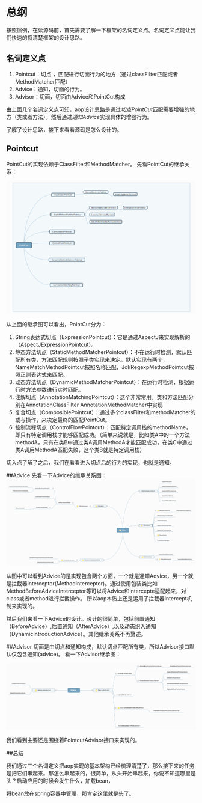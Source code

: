 # 总纲
按照惯例，在读源码前，首先需要了解一下框架的名词定义点。名词定义点能让我们快速的捋清楚框架的设计思路。
## 名词定义点
1. Pointcut：切点 ，匹配进行切面行为的地方（通过classFilter匹配或者MethodMatcher匹配）
3. Advice：通知，切面的行为。
2. Advisor：切面，切面由Advice和PointCut构成
  
 由上面几个名词定义点可知，aop设计思路是通过*切点PointCut*匹配需要增强的地方（类或者方法），然后通过*通知Advice*实现具体的增强行为。
 
 了解了设计思路，接下来看看源码是怎么设计的。
 ## Pointcut
 PointCut的实现依赖于ClassFilter和MethodMatcher。
 先看PointCut的继承关系：  
 
 ![说的是](https://raw.githubusercontent.com/zzchong/read-spring-aop/master/image/PointCut.png)
 
 从上面的继承图可以看出，PointCut分为：  
 1. String表达式切点（ExpressionPointcut）：它是通过AspectJ来实现解析的（AspectJExpressionPointcut）。
 2. 静态方法切点（StaticMethodMatcherPointcut）：不在运行时检测，默认匹配所有类，方法匹配规则按照子类实现来决定。默认实现有两个，NameMatchMethodPointcut按照名称匹配，JdkRegexpMethodPointcut按照正则表达式来匹配。
 3. 动态方法切点（DynamicMethodMatcherPointcut）：在运行时检测，根据运行时方法参数进行实时匹配。
 4. 注解切点（AnnotationMatchingPointcut）：这个非常常用。类和方法匹配分别在AnnotationClassFilter AnnotationMethodMatcher中实现
 5. 复合切点（ComposiblePointcut）：通过多个classFilter和methodMatcher的或与操作，来决定最终的匹配PointCut。
 6. 控制流程切点（ControlFlowPointcut）：匹配特定调用栈的methodName，即只有特定调用栈才能够匹配成功。（简单来说就是，比如类A中的一个方法methodA，只有在类B中通过类A调用MethodA才能匹配成功，在类C中通过类A调用MethodA匹配失败，这个类B就是特定调用栈）
 
切入点了解了之后，我们在看看进入切点后的行为的实现，也就是通知。

##Advice
先看一下Advice的继承关系图：
![说的是](https://raw.githubusercontent.com/zzchong/read-spring-aop/master/image/Advice.png)

从图中可以看到Advice的是实现包含两个方面，一个就是通知Advice，另一个就是拦截器Interceptor(MethodInterceptor)。通过使用包装类比如MethodBeforeAdviceInterceptor等可以将Advice和Intercepte适配起来，对class或者method进行拦截操作。
所以aop本质上还是运用了拦截器Intercept机制来实现的。

然后我们来看一下Advice的设计。设计的很简单，包括前置通知（BeforeAdvice）,后置通知（AfterAdvice）,以及动态织入通知（DynamicIntroductionAdvice）。其他继承关系不再赘述。

##Advisor
切面是由切点和通知构成，默认切点匹配所有类，所以Advisor接口默认仅包含通知(advice)。
看一下Advisor继承图：

![说的是](https://raw.githubusercontent.com/zzchong/read-spring-aop/master/image/Advisor.png)

我们看到主要还是围绕着PointcutAdvisor接口来实现的。

##总结

我们通过三个名词定义把aop实现的基本架构已经梳理清楚了，那么接下来的任务是把它们串起来。那怎么串起来的，很简单，从头开始串起来，你说不知道哪里是头？启动应用的时候会发生什么，加载bean，

将bean放在spring容器中管理，那肯定这里就是头了。



